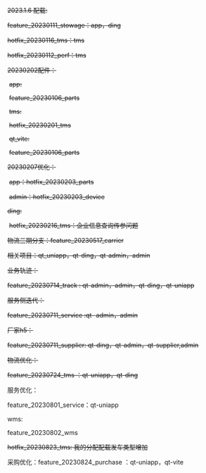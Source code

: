 ~~2023.1.6 配载:~~

~~feature_20230111_stowage：app，ding~~

~~hotfix_20230116_tms：tms~~

~~hotfix_20230112_perf：tms~~



~~20230202配件：~~

​	~~app:~~

​		~~feature_20230106_parts~~

​	~~tms:~~

​		~~hotfix_20230201_tms~~

​	~~qt_vite:~~

​		~~feature_20230106_parts~~



~~20230207优化：~~

​	~~app：hotfix_20230203_parts~~

​	~~admin：hotfix_20230203_device~~



~~ding:~~

​	~~hotfix_20230216_tms：企业信息查询传参问题~~



~~物流三期分支：feature_20230517_carrier~~

~~相关项目：qt_uniapp，qt-ding，qt-admin，admin~~



~~业务轨迹：~~

~~feature_20230714_track : qt-admin，admin，qt-ding，qt-uniapp~~



~~服务侧迭代：~~

~~feature_20230711_service :qt- admin，admin~~

~~厂家h5：~~

~~feature_20230711_supplier: qt-ding，qt-admin，qt-supplier,admin~~



~~物流优化：~~

~~feature_20230724_tms ：qt-uniapp，qt-ding~~



服务优化：

feature_20230801_service：qt-uniapp



wms:

feature_20230802_wms



~~hotfix_20230823_tms: 我的分配配载发车类型增加~~



采购优化：feature_20230824_purchase ：qt-uniapp，qt-vite

